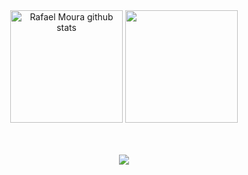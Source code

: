 <div align="center">
  <img height="180em" src="https://github-readme-stats.vercel.app/api?username=hunter7210&show_icons=true&count_private=true&hide_border=true&title_color=00bfbf&icon_color=00bfbf&text_color=c9d1d9&bg_color=0d1117" alt="Rafael Moura github stats" /> 
  <img height="180em" src="https://github-readme-stats.vercel.app/api/top-langs/?username=hunter7210&layout=compact&hide_border=true&title_color=00bfbf&text_color=00bfbf&bg_color=0d1117" />
</div> <br> <br>


<p align="center">
   <img src="https://github-profile-trophy.vercel.app/?username=hunter72103&theme=dracula&row=2&no-bg=true&column=3&margin-w=15&margin-h=15" />
</p>
